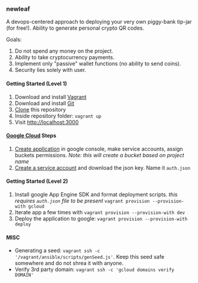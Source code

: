 ### newleaf
A devops-centered approach to deploying your very own piggy-bank tip-jar (for free!).  Ability to
generate personal crypto QR codes.

Goals:

1.  Do not spend any money on the project.
2.  Ability to take cryptocurrency payments.
3.  Implement only "passive" wallet functions (no ability to send coins).
4.  Security lies solely with user.

#### Getting Started (Level 1)
1. Download and install [Vagrant](https://www.vagrantup.com/downloads.html)
3. Download and install [Git](https://git-scm.com/book/en/v2/Getting-Started-Installing-Git)
4. [Clone](https://help.github.com/en/articles/cloning-a-repository) this repository   
5. Inside repository folder: `vagrant up`
6. Visit [http://localhost:3000](http://localhost:3000)


#### [Google Cloud](https://console.cloud.google.com/) Steps

1.  [Create application]([https://cloud.google.com/appengine/docs/standard/nodejs/building-app/creating-project#creating-a-gcp-project](https://cloud.google.com/appengine/docs/standard/nodejs/building-app/creating-project#creating-a-gcp-project)) in google console, make service accounts, assign buckets permissions.
  _Note: this will create a bucket based on project name_
3.  [Create a service account](https://cloud.google.com/iam/docs/creating-managing-service-account-keys#iam-service-account-keys-create-console) and download the json key.  Name it `auth.json`

#### Getting Started (Level 2)
1.  Install google App Engine SDK and format deployment scripts.  *this requires `auth.json` file to be present*
   `vagrant provision --provision-with gcloud`
2. Iterate app a few times with
  `vagrant provision --provision-with dev`
3.  Deploy the application to google:
  `vagrant provision --provision-with deploy`

#### MISC
- Generating a seed:  `vagrant ssh -c  '/vagrant/ansible/scripts/genSeed.js'`.  Keep this seed safe somewhere and do not shrea it with anyone.
- Verify 3rd party domain: `vagrant ssh -c 'gcloud domains verify DOMAIN'`
